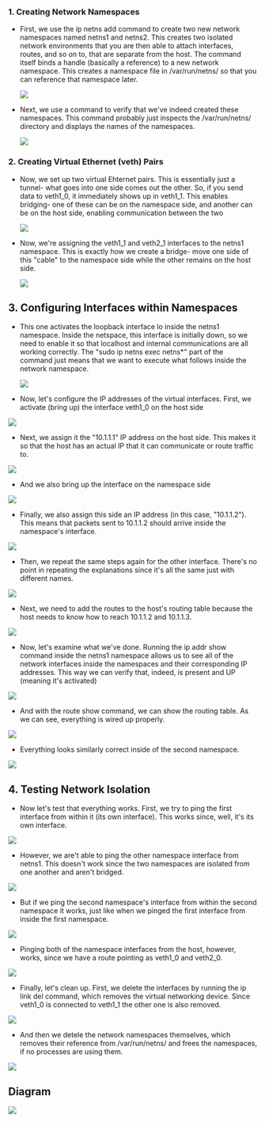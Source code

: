 ### **1. Creating Network Namespaces**

-  First, we use the ip netns add command to create two new network namespaces named netns1 and netns2. This creates two isolated network environments that you are then able to attach interfaces, routes, and so on to, that are separate from the host. The command itself binds a handle (basically a reference) to a new network namespace. This creates a namespace file in /var/run/netns/ so that you can reference that namespace later.

   ![](https://github.com/RusheNewman/CIS3100/refs/heads/main/Lab%203%20Pictures/Pasted%20image%2020250930115425.png)

- Next, we use a command to verify that we've indeed created these namespaces. This command probably just inspects the /var/run/netns/ directory and displays the names of the namespaces.

  ![](https://github.com/RusheNewman/CIS3100/refs/heads/main/Lab%203%20Pictures/Pasted%20image%2020250930120010.png)

### **2. Creating Virtual Ethernet (veth) Pairs**

- Now, we set up two virtual Ehternet pairs. This is essentially just a tunnel- what goes into one side comes out the other. So, if you send data to veth1_0, it immediately shows up in veth1_1. This enables bridging- one of these can be on the namespace side, and another can be on the host side, enabling communication between the two

  ![](https://github.com/RusheNewman/CIS3100/refs/heads/main/Lab%203%20Pictures/Pasted%20image%2020250930120402.png)

- Now, we're assigning the veth1_1 and veth2_1 interfaces to the netns1 namespace. This is exactly how we create a bridge- move one side of this "cable" to the namespace side while the other remains on the host side.

  ![](https://github.com/RusheNewman/CIS3100/refs/heads/main/Lab%203%20Pictures/Pasted%20image%2020250930120728.png)

## **3. Configuring Interfaces within Namespaces**

- This one activates the loopback interface lo inside the netns1 namespace. Inside the netspace, this interface is initially down, so we need to enable it so that localhost and internal communications are all working correctly. The "sudo ip netns exec netns*" part of the command just means that we want to execute what follows inside the network namespace.

  ![](https://github.com/RusheNewman/CIS3100/refs/heads/main/Lab%203%20Pictures/Pasted%20image%2020250930120953.png)

- Now, let's configure the IP addresses of the virtual interfaces. First, we activate (bring up) the interface veth1_0 on the host side
  
![](https://github.com/RusheNewman/CIS3100/refs/heads/main/Lab%203%20Pictures/Pasted%20image%2020250930121357.png)

- Next, we assign it the "10.1.1.1" IP address on the host side. This makes it so that the host has an actual IP that it can communicate or route traffic to.
  
![](https://github.com/RusheNewman/CIS3100/refs/heads/main/Lab%203%20Pictures/Pasted%20image%2020250930121538.png)

- And we also bring up the interface on the namespace side
  
![](https://github.com/RusheNewman/CIS3100/refs/heads/main/Lab%203%20Pictures/Pasted%20image%2020250930121613.png)

- Finally, we also assign this side an IP address (in this case, "10.1.1.2"). This means that packets sent to 10.1.1.2 should arrive inside the namespace's interface.
  
![](https://github.com/RusheNewman/CIS3100/refs/heads/main/Lab%203%20Pictures/Pasted%20image%2020250930121741.png)

- Then, we repeat the same steps again for the other interface. There's no point in repeating the explanations since it's all the same just with different names.
  
![](https://github.com/RusheNewman/CIS3100/refs/heads/main/Lab%203%20Pictures/Pasted%20image%2020250930121850.png)

- Next, we need to add the routes to the host's routing table because the host needs to know how to reach 10.1.1.2 and 10.1.1.3.
  
![](https://github.com/RusheNewman/CIS3100/refs/heads/main/Lab%203%20Pictures/Pasted%20image%2020250930122121.png)

- Now, let's examine what we've done. Running the ip addr show command inside the netns1 namespace allows us to see all of the network interfaces inside the namespaces and their corresponding IP addresses. This way we can verify that, indeed, is present and UP (meaning it's activated)
  
![](https://github.com/RusheNewman/CIS3100/refs/heads/main/Lab%203%20Pictures/Pasted%20image%2020250930122121.png)

- And with the route show command, we can show the routing table. As we can see, everything is wired up properly.
  
![](https://github.com/RusheNewman/CIS3100/refs/heads/main/Lab%203%20Pictures/Pasted%20image%2020250930122432.png)

- Everything looks similarly correct inside of the second namespace.
  
![](https://github.com/RusheNewman/CIS3100/refs/heads/main/Lab%203%20Pictures/Pasted%20image%2020250930122526.png)

## **4. Testing Network Isolation**

- Now let's test that everything works. First, we try to ping the first interface from within it (its own interface). This works since, well, it's its own interface.
  
![](https://github.com/RusheNewman/CIS3100/refs/heads/main/Lab%203%20Pictures/Pasted%20image%2020250930122712.png)

- However, we are't able to ping the other namespace interface from netns1. This doesn't work since the two namespaces are isolated from one another and aren't bridged.
  
![](https://github.com/RusheNewman/CIS3100/refs/heads/main/Lab%203%20Pictures/Pasted%20image%2020250930122823.png)

- But if we ping the second namespace's interface from within the second namespace it works, just like when we pinged the first interface from inside the first namespace.
  
![](https://github.com/RusheNewman/CIS3100/refs/heads/main/Lab%203%20Pictures/Pasted%20image%2020250930122926.png)

- Pinging both of the namespace interfaces from the host, however, works, since we have a route pointing as veth1_0 and veth2_0.
  
![](https://github.com/RusheNewman/CIS3100/refs/heads/main/Lab%203%20Pictures/Pasted%20image%2020250930123034.png)

- Finally, let's clean up. First, we delete the interfaces by running the ip link del command, which removes the virtual networking device. Since veth1_0 is connected to veth1_1 the other one is also removed.
  
![](https://github.com/RusheNewman/CIS3100/refs/heads/main/Lab%203%20Pictures/Pasted%20image%2020250930123219.png)

- And then we detele the network namespaces themselves, which removes their reference from /var/run/netns/ and frees the namespaces, if no processes are using them.
  
![](https://github.com/RusheNewman/CIS3100/refs/heads/main/Lab%203%20Pictures/Pasted%20image%2020250930123419.png)

## **Diagram**

![](https://github.com/RusheNewman/CIS3100/refs/heads/main/Lab%203%20Pictures/Untitled%20drawing(1).png)
